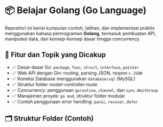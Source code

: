 # 📦 Belajar Golang (Go Language)

Repositori ini berisi kumpulan contoh, latihan, dan implementasi praktis menggunakan bahasa pemrograman **Golang**, termasuk pembuatan API, manipulasi data, dan konsep-konsep dasar hingga concurrency.

## 🧠 Fitur dan Topik yang Dicakup

- ✅ Dasar-dasar Go: `package`, `func`, `struct`, `interface`, `pointer`
- ✅ Web API dengan Gin: routing, parsing JSON, respon `c.JSON`
- ✅ Koneksi Database menggunakan `database/sql` (MySQL)
- ✅ Struktur folder model-controller-route
- ✅ Concurrency: penggunaan `goroutine`, `channel`, dan `sync.WaitGroup`
- ✅ Manajemen proyek: `go mod`, struktur folder modular
- ✅ Contoh penggunaan error handling: `panic`, `recover`, `defer`

## 🗂️ Struktur Folder (Contoh)

